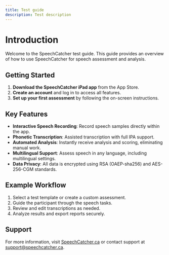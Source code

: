 ```yaml
---
title: Test guide
description: Test description
---
```


# Introduction

Welcome to the SpeechCatcher test guide. This guide provides an overview of how to use SpeechCatcher for speech assessment and analysis.

## Getting Started

1. **Download the SpeechCatcher iPad app** from the App Store.
2. **Create an account** and log in to access all features.
3. **Set up your first assessment** by following the on-screen instructions.

## Key Features

- **Interactive Speech Recording**: Record speech samples directly within the app.
- **Phonetic Transcription**: Assisted transcription with full IPA support.
- **Automated Analysis**: Instantly receive analysis and scoring, eliminating manual work.
- **Multilingual Support**: Assess speech in any language, including multilingual settings.
- **Data Privacy**: All data is encrypted using RSA (OAEP-sha256) and AES-256-CGM standards.

## Example Workflow

1. Select a test template or create a custom assessment.
2. Guide the participant through the speech tasks.
3. Review and edit transcriptions as needed.
4. Analyze results and export reports securely.

## Support

For more information, visit [SpeechCatcher.ca](https://www.speechcatcher.ca/) or contact support at [support@speechcatcher.ca](mailto:support@speechcatcher.ca).
